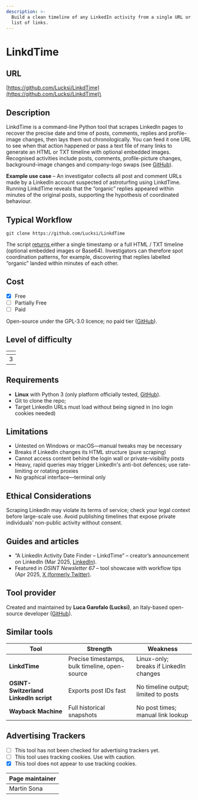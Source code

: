 ```yaml
---
description: >-
  Build a clean timeline of any LinkedIn activity from a single URL or a whole
  list of links.
---
```


# LinkdTime

## URL

[https://github.com/Lucksi/LinkdTime](https://github.com/Lucksi/LinkdTime)\


## Description

LinkdTime is a command-line Python tool that scrapes LinkedIn pages to recover the precise date and time of posts, comments, replies and profile-image changes, then lays them out chronologically. You can feed it one URL to see when that action happened or pass a text file of many links to generate an HTML or TXT timeline with optional embedded images. Recognised activities include posts, comments, profile-picture changes, background-image changes and company-logo swaps (see [GitHub](https://github.com/Lucksi/LinkdTime)).

**Example use case** – An investigator collects all post and comment URLs made by a LinkedIn account suspected of astroturfing using LinkdTime. Running LinkdTime reveals that the “organic” replies appeared within minutes of the original posts, supporting the hypothesis of coordinated behaviour.

## Typical Workflow

```
git clone https://github.com/Lucksi/LinkdTime
```

The script [returns ](https://github.com/Lucksi/LinkdTime)either a single timestamp or a full HTML / TXT timeline (optional embedded images or Base64). Investigators can therefore spot coordination patterns, for example, discovering that replies labelled “organic” landed within minutes of each other.

## Cost

* [x] Free
* [ ] Partially Free
* [ ] Paid

Open-source under the GPL-3.0 licence; no paid tier ([GitHub](https://github.com/Lucksi/LinkdTime)).

## Level of difficulty

<table><thead><tr><th data-type="rating" data-max="5"></th></tr></thead><tbody><tr><td>3</td></tr></tbody></table>

## Requirements

* **Linux** with Python 3 (only platform officially tested, [GitHub](https://github.com/Lucksi/LinkdTime)).
* Git to clone the repo;
* Target LinkedIn URLs must load without being signed in (no login cookies needed)

## Limitations

* Untested on Windows or macOS—manual tweaks may be necessary
* Breaks if LinkedIn changes its HTML structure (pure scraping)
* Cannot access content behind the login wall or private-visibility posts
* Heavy, rapid queries may trigger LinkedIn's anti-bot defences; use rate-limiting or rotating proxies
* No graphical interface—terminal only

## Ethical Considerations

Scraping LinkedIn may violate its terms of service; check your legal context before large-scale use. Avoid publishing timelines that expose private individuals’ non-public activity without consent.

## Guides and articles

* “A LinkedIn Activity Date Finder – LinkdTime” – creator’s announcement on LinkedIn (Mar 2025, [LinkedIn](https://www.linkedin.com/posts/lucksi_github-lucksilinkdtime-a-linkedin-activity-activity-7297196149533216770-gXnx?utm_source=chatgpt.com)).
* Featured in _OSINT Newsletter 67_ – tool showcase with workflow tips (Apr 2025, [X (formerly Twitter)](https://twitter.com/osintnewsletter/status/1910012947725689196?utm_source=chatgpt.com).

## Tool provider

Created and maintained by **Luca Garofalo (Lucksi)**, an Italy-based open-source developer ([GitHub](https://github.com/Lucksi?utm_source=chatgpt.com)).

## Similar tools

| Tool                                  | Strength                                       | Weakness                               |
| ------------------------------------- | ---------------------------------------------- | -------------------------------------- |
| **LinkdTime**                         | Precise timestamps, bulk timeline, open-source | Linux-only; breaks if LinkedIn changes |
| **OSINT-Switzerland LinkedIn script** | Exports post IDs fast                          | No timeline output; limited to posts   |
| **Wayback Machine**                   | Full historical snapshots                      | No post times; manual link lookup      |

## Advertising Trackers

* [ ] This tool has not been checked for advertising trackers yet.
* [ ] This tool uses tracking cookies. Use with caution.
* [x] This tool does not appear to use tracking cookies.

| Page maintainer |
| --------------- |
| Martin Sona     |
